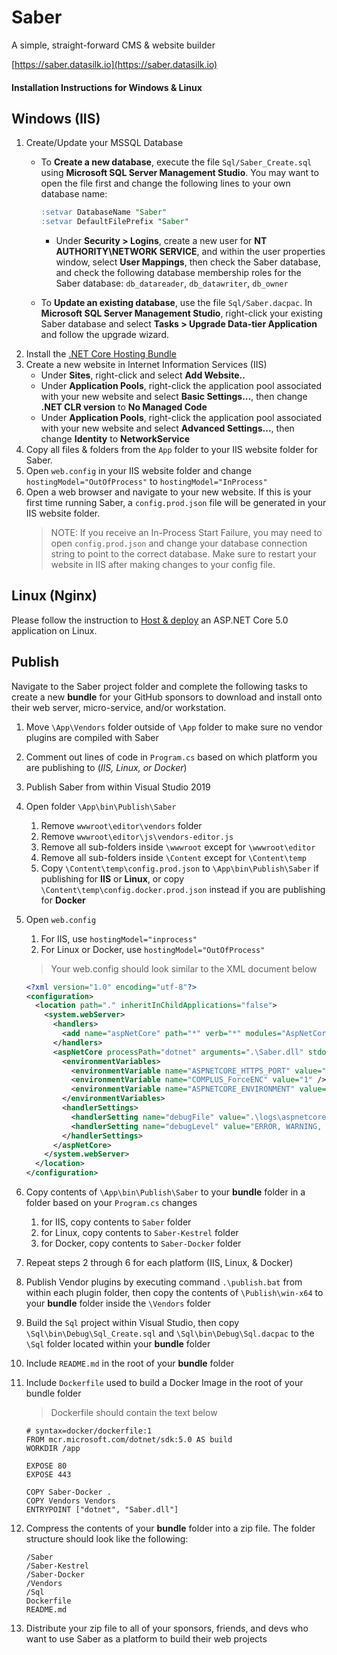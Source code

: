 # Saber
A simple, straight-forward CMS & website builder

[https://saber.datasilk.io](https://saber.datasilk.io)

#### Installation Instructions for Windows & Linux

## Windows (IIS)
1. Create/Update your MSSQL Database
    * To **Create a new database**, execute the file `Sql/Saber_Create.sql` using **Microsoft SQL Server Management Studio**. You may want to open the file first and change the following lines to your own database name:
        ``` sql
        :setvar DatabaseName "Saber"
        :setvar DefaultFilePrefix "Saber"
        ```
        * Under **Security > Logins**, create a new user for **NT AUTHORITY\NETWORK SERVICE**, and within the user properties window, select **User Mappings**, then check the Saber database, and check the following database membership roles for the Saber database: `db_datareader`, `db_datawriter`, `db_owner`

    * To **Update an existing database**, use the file `Sql/Saber.dacpac`. In **Microsoft SQL Server Management Studio**, right-click your existing Saber database and select **Tasks > Upgrade Data-tier Application** and follow the upgrade wizard.
2. Install the [.NET Core Hosting Bundle](https://docs.microsoft.com/en-us/aspnet/core/host-and-deploy/iis/?view=aspnetcore-3.1#install-the-net-core-hosting-bundle)
3. Create a new website in Internet Information Services (IIS)
    * Under **Sites**, right-click and select **Add Website..**
    * Under **Application Pools**, right-click the application pool associated with your new website and select **Basic Settings...**, then change **.NET CLR version** to **No Managed Code**
    * Under **Application Pools**, right-click the application pool associated with your new website and select **Advanced Settings...**, then change **Identity** to **NetworkService**
4. Copy all files & folders from the `App` folder to your IIS website folder for Saber.
5. Open `web.config` in your IIS website folder and change `hostingModel="OutOfProcess"` to `hostingModel="InProcess"`
6. Open a web browser and navigate to your new website. If this is your first time running Saber, a `config.prod.json` file will be generated in your IIS website folder.
    > NOTE: If you receive an In-Process Start Failure, you may need to open `config.prod.json` and change your database connection string to point to the correct database. Make sure to restart your website in IIS after making changes to your config file.

## Linux (Nginx)
Please follow the instruction to [Host & deploy](https://docs.microsoft.com/en-us/aspnet/core/host-and-deploy/linux-nginx?view=aspnetcore-5.0) an ASP.NET Core 5.0 application on Linux.

## Publish
Navigate to the Saber project folder and complete the following tasks to create a new **bundle** for your GitHub sponsors to download and install onto their web server, micro-service, and/or workstation.
1. Move `\App\Vendors` folder outside of `\App` folder to make sure no vendor plugins are compiled with Saber
2. Comment out lines of code in `Program.cs` based on which platform you are publishing to  (*IIS, Linux, or Docker*)
3. Publish Saber from within Visual Studio 2019
4. Open folder `\App\bin\Publish\Saber`
   1. Remove `wwwroot\editor\vendors` folder
   2. Remove `wwwroot\editor\js\vendors-editor.js`
   3. Remove all sub-folders inside `\wwwroot` except for `\wwwroot\editor`
   4. Remove all sub-folders inside `\Content` except for `\Content\temp`
   5. Copy `\Content\temp\config.prod.json` to `\App\bin\Publish\Saber` if publishing for **IIS** or **Linux**, or copy `\Content\temp\config.docker.prod.json` instead if you are publishing for **Docker**
5. Open `web.config`
   1. For IIS, use `hostingModel="inprocess"`
   2. For Linux or Docker, use `hostingModel="OutOfProcess"`
    > Your web.config should look similar to the XML document below
    ```xml 
    <?xml version="1.0" encoding="utf-8"?>
    <configuration>
      <location path="." inheritInChildApplications="false">
        <system.webServer>
          <handlers>
            <add name="aspNetCore" path="*" verb="*" modules="AspNetCoreModuleV2" resourceType="Unspecified" />
          </handlers>
          <aspNetCore processPath="dotnet" arguments=".\Saber.dll" stdoutLogEnabled="false" stdoutLogFile=".\logs\stdout" hostingModel="OutOfProcess">
		    <environmentVariables>
              <environmentVariable name="ASPNETCORE_HTTPS_PORT" value="7070" />
              <environmentVariable name="COMPLUS_ForceENC" value="1" />
              <environmentVariable name="ASPNETCORE_ENVIRONMENT" value="Production" />
            </environmentVariables>
            <handlerSettings>
              <handlerSetting name="debugFile" value=".\logs\aspnetcore-debug.log" />
              <handlerSetting name="debugLevel" value="ERROR, WARNING, TRACE, CONSOLE, FILE" />
            </handlerSettings>
	      </aspNetCore>
        </system.webServer>
      </location>
    </configuration>
    ```
6. Copy contents of `\App\bin\Publish\Saber` to your **bundle** folder in a folder based on your `Program.cs` changes
    1. for IIS, copy contents to `Saber` folder
    2. for Linux, copy contents to `Saber-Kestrel` folder
    3. for Docker, copy contents to `Saber-Docker` folder
7. Repeat steps 2 through 6 for each platform (IIS, Linux, & Docker)
8. Publish Vendor plugins by executing command `.\publish.bat` from within each plugin folder, then copy the contents of `\Publish\win-x64` to your **bundle** folder inside the `\Vendors` folder
9. Build the `Sql` project within Visual Studio, then copy `\Sql\bin\Debug\Sql_Create.sql` and `\Sql\bin\Debug\Sql.dacpac` to the `\Sql` folder located within your **bundle** folder
9. Include `README.md` in the root of your **bundle** folder
10. Include `Dockerfile` used to build a Docker Image in the root of your bundle folder
    > Dockerfile should contain the text below

    ```
    # syntax=docker/dockerfile:1
    FROM mcr.microsoft.com/dotnet/sdk:5.0 AS build
    WORKDIR /app

    EXPOSE 80
    EXPOSE 443

    COPY Saber-Docker .
    COPY Vendors Vendors
    ENTRYPOINT ["dotnet", "Saber.dll"]
    ```
11. Compress the contents of your **bundle** folder into a zip file. The folder structure should look like the following:
    ```
    /Saber
    /Saber-Kestrel
    /Saber-Docker
    /Vendors
    /Sql
    Dockerfile
    README.md
    ```
12. Distribute your zip file to all of your sponsors, friends, and devs who want to use Saber as a platform to build their web projects